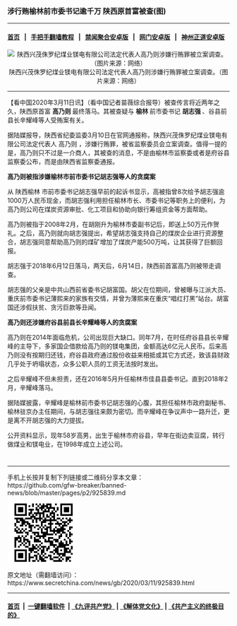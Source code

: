 ### 涉行贿榆林前市委书记逾千万 陕西原首富被查(图)
------------------------

#### [首页](https://github.com/gfw-breaker/banned-news/blob/master/README.md) &nbsp;&nbsp;|&nbsp;&nbsp; [手把手翻墙教程](https://github.com/gfw-breaker/guides/wiki) &nbsp;&nbsp;|&nbsp;&nbsp; [禁闻聚合安卓版](https://github.com/gfw-breaker/bn-android) &nbsp;&nbsp;|&nbsp;&nbsp; [网门安卓版](https://github.com/oGate2/oGate) &nbsp;&nbsp;|&nbsp;&nbsp; [神州正道安卓版](https://github.com/SzzdOgate/update) 



<div class="article_right" style="fone-color:#000">
 <p style="text-align:center">
  <img alt="陕西兴茂侏罗纪煤业镁电有限公司法定代表人高乃则涉嫌行贿罪被立案调查。（图片来源：网络）" src="//img3.secretchina.com/pic/2020/3-11/p2645281a627306759.jpg"/>
  <br>
   陕西兴茂侏罗纪煤业镁电有限公司法定代表人高乃则涉嫌行贿罪被立案调查。（图片来源：网络）
   <span id="hideid" name="hideid" style="color:red;display:none;">
    <span href="https://www.secretchina.com">
    </span>
   </span>
  </br>
 </p>
 <div id="txt-mid1-t21-2017">
  

---


  </div>
 </div>
 <p>
  【看中国2020年3月11日讯】（看中国记者苗薇综合报导）被查传言将近两年之久，陕西原首富
  <strong>
   高乃则
  </strong>
  最终落马。其被查疑与
  <strong>
   榆林
  </strong>
  前市委书记
  <strong>
   <span href="https://www.secretchina.com/news/gb/tag/胡志强" target="_blank">
    胡志强
   </span>
  </strong>
  、谷县前县长辛耀峰等人受贿案有关。
  <span id="hideid" name="hideid" style="color:red;display:none;">
   <span href="https://www.secretchina.com">
   </span>
  </span>
 </p>
 <p>
  据陆媒报导，陕西省纪委监委3月10日在官网通报称，陕西兴茂侏罗纪煤业镁电有限公司法定代表人
  <span href="https://www.secretchina.com/news/gb/tag/高乃则" target="_blank">
   高乃则
  </span>
  ，涉嫌行贿罪，被省监察委员会立案调查。值得一提的是，高乃则只不过是一介商人，其被查的消息，不是由榆林市监察委或者是府谷县监察委公布，而是由陕西省监察委通报。
 </p>
 <p>
  <strong>
   高乃则被指涉嫌榆林市前市委书记胡志强等人的贪腐案
  </strong>
 </p>
 <p>
  从
  <span href="https://www.secretchina.com/news/gb/tag/陕西榆林" target="_blank">
   陕西榆林
  </span>
  市前市委书记胡志强早前的起诉书显示，高被指曾8次给予胡志强逾1000万人民币现金，而胡志强利用担任榆林市长、市委书记等职务上的便利，为高乃则公司在煤炭资源审批、化工项目和协助向银行筹组资金等方面帮助。
 </p>
 <p>
  高乃则被指于2008年2月，在胡刚升为榆林市委副书记后，即送上50万元作贺礼。之后，高乃则就向胡志强提出，希望胡志强支持自己的煤炭企业进行资源整合，胡志强同意帮助高乃则的煤矿增加了煤炭产能500万吨，让其获得了巨额回报。
 </p>
 <p>
  胡志强于2018年6月12日落马，两天后，6月14日，陕西前首富高乃则被带走调查。
 </p>
 <p>
  胡志强的父亲是中共山西前省委书记胡富国。胡父在位期间，曾被曝与江派大员、重庆前市委书记薄熙来的家族有交情，并曾为薄熙来在重庆“唱红打黑”站台。胡富国还涉假扶贫、贪污巨款等丑闻。
 </p>
 <p>
  <strong>
   高乃则还涉嫌府谷县前县长辛耀峰等人的贪腐案
  </strong>
 </p>
 <p>
  高乃则在2014年面临危机，公司出现巨大缺口。同年7月，在时任府谷县县长辛耀峰的主导下，多家国企借款给高乃则的镁电集团，金额高达6亿元人民币。后来高乃则没有按期归还钱，府谷县政府通过股份收益来相抵或其它方式还，致该县财政几乎处于坍塌状态，众多公职人员的工资无法按时发出。
 </p>
 <p>
  之后辛耀峰不但未担责，还在2016年5月升任榆林市佳县县委书记。直到2018年2月，辛耀峰落马。
 </p>
 <p>
  据陆媒披露，辛耀峰是榆林前市委书记胡志强的心腹，其担任榆林市政府副秘书、榆林驻京办主任期间，与胡志强往来颇为密切。而辛耀峰在争议声中一路升迁，更是离不开胡志强的大力提拔。
 </p>
 <p>
  公开资料显示，现年58岁高男，出生于榆林市府谷县，早年在街边卖豆腐，转行做煤业和镁电业，在1998年成立上述公司。
  <center>
   <div>
    <div id="txt-mid2-t22-2017" style="display: block;  max-height: 351px;  overflow: hidden;">
     <div id="SC-21xxx">
     </div>
     <ins class="adsbygoogle" data-ad-client="ca-pub-1276641434651360" data-ad-format="auto" data-ad-slot="4301710469" data-full-width-responsive="true" style="display:block">
     </ins>
    </div>
   </div>
  </center>
  <div style="padding-top:12px;">
  </div>
 </p>
</div>

<hr/>
手机上长按并复制下列链接或二维码分享本文章：<br/>
https://github.com/gfw-breaker/banned-news/blob/master/pages/p2/925839.md <br/>
<a href='https://github.com/gfw-breaker/banned-news/blob/master/pages/p2/925839.md'><img src='https://github.com/gfw-breaker/banned-news/blob/master/pages/p2/925839.md.png'/></a> <br/>
原文地址（需翻墙访问）：https://www.secretchina.com/news/gb/2020/03/11/925839.html


------------------------
#### [首页](https://github.com/gfw-breaker/banned-news/blob/master/README.md) &nbsp;|&nbsp; [一键翻墙软件](https://github.com/gfw-breaker/nogfw/blob/master/README.md) &nbsp;| [《九评共产党》](https://github.com/gfw-breaker/9ping.md/blob/master/README.md#九评之一评共产党是什么) | [《解体党文化》](https://github.com/gfw-breaker/jtdwh.md/blob/master/README.md) | [《共产主义的终极目的》](https://github.com/gfw-breaker/gczydzjmd.md/blob/master/README.md)


<img src='http://gfw-breaker.win/banned-news/pages/p2/925839.md' width='0px' height='0px'/>
